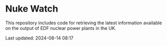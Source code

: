 # Nuke Watch

This repository includes code for retrieving the latest information available on the output of EDF nuclear power plants in the UK.

Last updated: 2024-08-14 08:17
